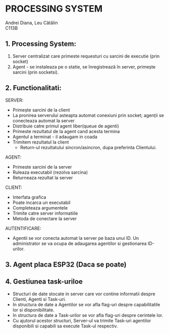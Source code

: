 # PROCESSING SYSTEM
  Andrei Diana, Leu Cătălin<br />
  C113B


## 1. Processing System:
1. Server centralizat care primeste requesturi cu sarcini de executie (prin socket)
2. Agent - se instaleaza pe o statie, se înregistrează în server, primește sarcini (prin socketsi).

## 2. Functionalitati:
  
SERVER:
- Primește sarcini de la client
- La pronirea serverului asteapta automat conexiuni prin socket; agenții se conecteaza automat la server 
- Distribuie catre primul agent liber(queue de agenti)
- Primeste rezultatul de la agent cand acesta termina
- Agentul a terminat - il adaugam in coada
- Trimitem rezultatul la client
    - Return-ul rezultatului sincron/asincron, dupa preferinta Clientului.

AGENT:
- Primeste sarcini de la server
- Ruleaza executabil (rezolva sarcina)
- Returneaza rezultat la server

CLIENT:
- Interfata grafica
- Poate incarca un executabil 
- Completeaza argumentele
- Trimite catre server informatiile
- Metoda de conectare la server

AUTENTIFICARE:
- Agentii se vor conecta automat la server pe baza unui ID. Un administrator se va ocupa de adaugarea agentilor si gestionarea ID-urilor.

## 3. Agent placa ESP32  (Daca se poate)

## 4. Gestiunea task-uriloe
- Structuri de date stocate in server care vor contine informatii despre Clienti, Agenti si Task-uri.
- In structura de date a Agentilor se vor afla flag-uri despre capabilitatile lor si disponibilitate.
- In structura de date a Task-urilor se vor afla flag-uri despre cerintele lor.
- Cu ajutorul acestor structuri, Server-ul va trimite Task-uri agentilor disponibili si capabili sa execute Task-ul respectiv.
